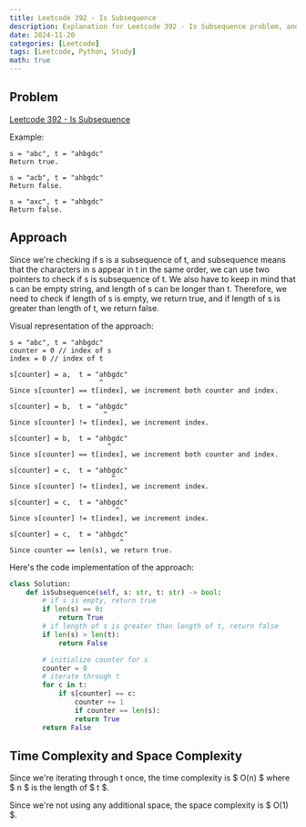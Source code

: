 ```yaml
---
title: Leetcode 392 - Is Subsequence
description: Explanation for Leetcode 392 - Is Subsequence problem, and its solution in Python.
date: 2024-11-20
categories: [Leetcode]
tags: [Leetcode, Python, Study]
math: true
---
```


## Problem
[Leetcode 392 - Is Subsequence](https://leetcode.com/problems/is-subsequence/description/)

Example:
```
s = "abc", t = "ahbgdc"
Return true.

s = "acb", t = "ahbgdc"
Return false.

s = "axc", t = "ahbgdc"
Return false.
```

## Approach

Since we're checking if s is a subsequence of t, and subsequence means that the characters in s appear in t in the same order, we can use two pointers to check if s is subsequence of t. We also have to keep in mind that s can be empty string, and length of s can be longer than t. Therefore, we need to check if length of s is empty, we return true, and if length of s is greater than length of t, we return false.

Visual representation of the approach:

```
s = "abc", t = "ahbgdc"
counter = 0 // index of s
index = 0 // index of t

s[counter] = a,  t = "ahbgdc"
                      ^
Since s[counter] == t[index], we increment both counter and index.

s[counter] = b,  t = "ahbgdc"
                       ^
Since s[counter] != t[index], we increment index.

s[counter] = b,  t = "ahbgdc"
                        ^
Since s[counter] == t[index], we increment both counter and index.

s[counter] = c,  t = "ahbgdc"
                         ^
Since s[counter] != t[index], we increment index.

s[counter] = c,  t = "ahbgdc"
                          ^
Since s[counter] != t[index], we increment index.

s[counter] = c,  t = "ahbgdc"
                           ^
Since counter == len(s), we return true.    
```

Here's the code implementation of the approach:
```python
class Solution:
    def isSubsequence(self, s: str, t: str) -> bool:
        # if s is empty, return true
        if len(s) == 0:
            return True
        # if length of s is greater than length of t, return false
        if len(s) > len(t):
            return False

        # initialize counter for s
        counter = 0
        # iterate through t
        for c in t:
            if s[counter] == c:
                counter += 1
                if counter == len(s):
                return True
        return False
```

## Time Complexity and Space Complexity
Since we're iterating through t once, the time complexity is $ O(n) $ where $ n $ is the length of $ t $.

Since we're not using any additional space, the space complexity is $ O(1) $.


